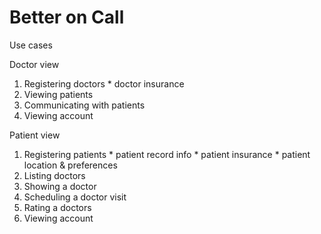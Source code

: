 
# Better on Call


Use cases

Doctor view

  1. Registering doctors
    * doctor insurance
  2. Viewing patients
  3. Communicating with patients
  4. Viewing account


Patient view

  1. Registering patients
    * patient record info
    *  patient insurance
    * patient location & preferences
  2. Listing doctors
  3. Showing a doctor
  4. Scheduling a doctor visit
  5. Rating a doctors
  6. Viewing account
